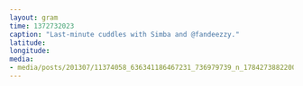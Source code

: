 ```yaml
---
layout: gram
time: 1372732023
caption: "Last-minute cuddles with Simba and @fandeezzy."
latitude: 
longitude: 
media:
- media/posts/201307/11374058_636341186467231_736979739_n_17842738822000351.jpg
---
```

